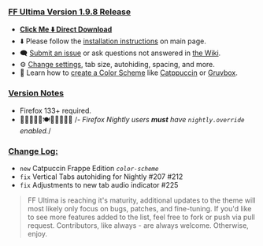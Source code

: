 ### <ins> FF Ultima Version 1.9.8 Release
- **[Click Me ⬇️ Direct Download](https://github.com/soulhotel/FF-ULTIMA/releases/download/1.9.8/ffultima1.9.8.zip)**
- ⬇️ Please follow the [installation instructions](https://github.com/soulhotel/FF-ULTIMA#installation) on main page.
- 🗨️ [Submit an issue](https://github.com/soulhotel/FF-ULTIMA/issues/new/choose) or ask questions not answered in [the Wiki](https://github.com/soulhotel/FF-ULTIMA/wiki).
- ⚙️ [Change settings](https://github.com/soulhotel/FF-ULTIMA/wiki/Settings), tab size, autohiding, spacing, and more.
- 🎨 Learn how to [create a Color Scheme](https://github.com/soulhotel/FF-ULTIMA/wiki/Create-a-Color-Scheme) like [Catppuccin](https://github.com/soulhotel/FF-ULTIMA/blob/next-release/theme/color-schemes/catppuccin/readme.md) or [Gruvbox](https://github.com/soulhotel/FF-ULTIMA/blob/next-release/theme/color-schemes/gruvbox-light/readme.md).

### <ins> Version Notes
- Firefox 133+ required.
- 🎊🎆🎉🍰🦃🍽️🙏🎁🎉🎆🎊
/*- Firefox Nightly users **must** have `nightly.override` enabled.*/

### <ins> Change Log:
- `new` Catpuccin Frappe Edition *`color-scheme`*
- `fix` Vertical Tabs autohiding for Nightly #207 #212
- `fix` Adjustments to new tab audio indicator #225

> FF Ultima is reaching it's maturity, additional updates to the theme will most likely only focus on bugs, patches, and fine-tuning. If you'd like to see more features added to the list, feel free to fork or push via pull request. Contributors, like always - are always welcome. Otherwise, enjoy.

